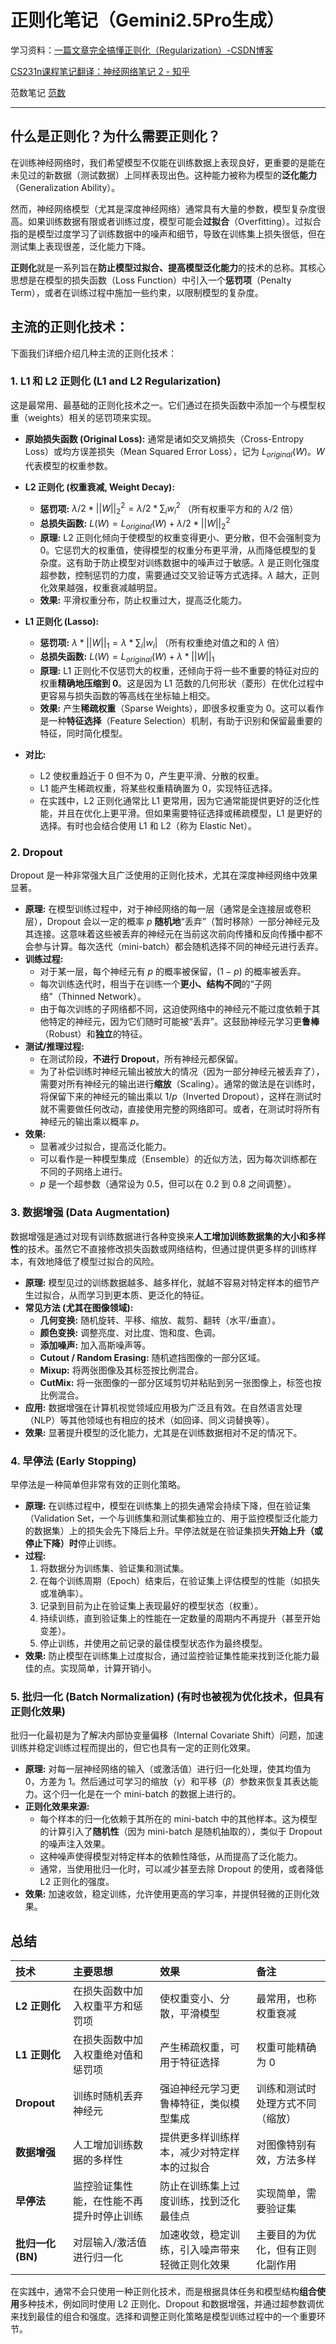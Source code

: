 #  正则化笔记（Gemini2.5Pro生成）

学习资料：[一篇文章完全搞懂正则化（Regularization）-CSDN博客](https://blog.csdn.net/weixin_41960890/article/details/104891561)

[CS231n课程笔记翻译：神经网络笔记 2 - 知乎](https://zhuanlan.zhihu.com/p/21560667?refer=intelligentunit)

范数笔记 [范数](../Math/范数.md)

------

## 什么是正则化？为什么需要正则化？

在训练神经网络时，我们希望模型不仅能在训练数据上表现良好，更重要的是能在未见过的新数据（测试数据）上同样表现出色。这种能力被称为模型的**泛化能力**（Generalization Ability）。

然而，神经网络模型（尤其是深度神经网络）通常具有大量的参数，模型复杂度很高。如果训练数据有限或者训练过度，模型可能会**过拟合**（Overfitting）。过拟合指的是模型过度学习了训练数据中的噪声和细节，导致在训练集上损失很低，但在测试集上表现很差，泛化能力下降。

**正则化**就是一系列旨在**防止模型过拟合、提高模型泛化能力**的技术的总称。其核心思想是在模型的损失函数（Loss Function）中引入一个**惩罚项**（Penalty Term），或者在训练过程中施加一些约束，以限制模型的复杂度。

## 主流的正则化技术：

下面我们详细介绍几种主流的正则化技术：

### 1. L1 和 L2 正则化 (L1 and L2 Regularization)

这是最常用、最基础的正则化技术之一。它们通过在损失函数中添加一个与模型权重（weights）相关的惩罚项来实现。

*   **原始损失函数 (Original Loss):** 通常是诸如交叉熵损失（Cross-Entropy Loss）或均方误差损失（Mean Squared Error Loss），记为 $L_{original}(W)$。$W$ 代表模型的权重参数。
*   **L2 正则化 (权重衰减, Weight Decay):**
    *   **惩罚项:** $\lambda/2 * ||W||_2^2 = \lambda/2 * \sum_i w_i^2$ （所有权重平方和的 $\lambda/2$ 倍）
    *   **总损失函数:** $L(W) = L_{original}(W) + \lambda/2 * ||W||_2^2$
    *   **原理:** L2 正则化倾向于使模型的权重变得更小、更分散，但不会强制变为 0。它惩罚大的权重值，使得模型的权重分布更平滑，从而降低模型的复杂度。这有助于防止模型对训练数据中的噪声过于敏感。$\lambda$ 是正则化强度超参数，控制惩罚的力度，需要通过交叉验证等方式选择。$\lambda$ 越大，正则化效果越强，权重衰减越明显。
    *   **效果:** 平滑权重分布，防止权重过大，提高泛化能力。

*   **L1 正则化 (Lasso):**
    *   **惩罚项:** $\lambda * ||W||_1 = \lambda * \sum_i |w_i|$ （所有权重绝对值之和的 $\lambda$ 倍）
    *   **总损失函数:** $L(W) = L_{original}(W) + \lambda * ||W||_1$
    *   **原理:** L1 正则化不仅惩罚大的权重，还倾向于将一些不重要的特征对应的权重**精确地压缩到 0**。这是因为 L1 范数的几何形状（菱形）在优化过程中更容易与损失函数的等高线在坐标轴上相交。
    *   **效果:** 产生**稀疏权重**（Sparse Weights），即很多权重变为 0。这可以看作是一种**特征选择**（Feature Selection）机制，有助于识别和保留最重要的特征，同时简化模型。

*   **对比:**
    *   L2 使权重趋近于 0 但不为 0，产生更平滑、分散的权重。
    *   L1 能产生稀疏权重，将某些权重精确置为 0，实现特征选择。
    *   在实践中，L2 正则化通常比 L1 更常用，因为它通常能提供更好的泛化性能，并且在优化上更平滑。但如果需要特征选择或稀疏模型，L1 是更好的选择。有时也会结合使用 L1 和 L2（称为 Elastic Net）。

### 2. Dropout

Dropout 是一种非常强大且广泛使用的正则化技术，尤其在深度神经网络中效果显著。

*   **原理:** 在模型训练过程中，对于神经网络的每一层（通常是全连接层或卷积层），Dropout 会以一定的概率 $p$ **随机地**“丢弃”（暂时移除）一部分神经元及其连接。这意味着这些被丢弃的神经元在当前这次前向传播和反向传播中都不会参与计算。每次迭代（mini-batch）都会随机选择不同的神经元进行丢弃。
*   **训练过程:**
    *   对于某一层，每个神经元有 $p$ 的概率被保留，$(1-p)$ 的概率被丢弃。
    *   每次训练迭代时，相当于在训练一个**更小、结构不同**的“子网络”（Thinned Network）。
    *   由于每次训练的子网络都不同，这迫使网络中的神经元不能过度依赖于其他特定的神经元，因为它们随时可能被“丢弃”。这鼓励神经元学习更**鲁棒**（Robust）和**独立**的特征。
*   **测试/推理过程:**
    *   在测试阶段，**不进行 Dropout**，所有神经元都保留。
    *   为了补偿训练时神经元输出被放大的情况（因为一部分神经元被丢弃了），需要对所有神经元的输出进行**缩放**（Scaling）。通常的做法是在训练时，将保留下来的神经元的输出乘以 $1/p$（Inverted Dropout），这样在测试时就不需要做任何改动，直接使用完整的网络即可。或者，在测试时将所有神经元的输出乘以概率 $p$。
*   **效果:**
    *   显著减少过拟合，提高泛化能力。
    *   可以看作是一种模型集成（Ensemble）的近似方法，因为每次训练都在不同的子网络上进行。
    *   $p$ 是一个超参数（通常设为 0.5，但可以在 0.2 到 0.8 之间调整）。

### 3. 数据增强 (Data Augmentation)

数据增强是通过对现有训练数据进行各种变换来**人工增加训练数据集的大小和多样性**的技术。虽然它不直接修改损失函数或网络结构，但通过提供更多样的训练样本，有效地降低了模型过拟合的风险。

*   **原理:** 模型见过的训练数据越多、越多样化，就越不容易对特定样本的细节产生过拟合，从而学习到更本质、更泛化的特征。
*   **常见方法 (尤其在图像领域):**
    *   **几何变换:** 随机旋转、平移、缩放、裁剪、翻转（水平/垂直）。
    *   **颜色变换:** 调整亮度、对比度、饱和度、色调。
    *   **添加噪声:** 加入高斯噪声等。
    *   **Cutout / Random Erasing:** 随机遮挡图像的一部分区域。
    *   **Mixup:** 将两张图像及其标签按比例混合。
    *   **CutMix:** 将一张图像的一部分区域剪切并粘贴到另一张图像上，标签也按比例混合。
*   **应用:** 数据增强在计算机视觉领域应用极为广泛且有效。在自然语言处理（NLP）等其他领域也有相应的技术（如回译、同义词替换等）。
*   **效果:** 显著提升模型的泛化能力，尤其是在训练数据相对不足的情况下。

### 4. 早停法 (Early Stopping)

早停法是一种简单但非常有效的正则化策略。

*   **原理:** 在训练过程中，模型在训练集上的损失通常会持续下降，但在验证集（Validation Set，一个与训练集和测试集都独立的、用于监控模型泛化能力的数据集）上的损失会先下降后上升。早停法就是在验证集损失**开始上升（或停止下降）时**停止训练。
*   **过程:**
    1.  将数据分为训练集、验证集和测试集。
    2.  在每个训练周期（Epoch）结束后，在验证集上评估模型的性能（如损失或准确率）。
    3.  记录到目前为止在验证集上表现最好的模型状态（权重）。
    4.  持续训练，直到验证集上的性能在一定数量的周期内不再提升（甚至开始变差）。
    5.  停止训练，并使用之前记录的最佳模型状态作为最终模型。
*   **效果:** 防止模型在训练集上过度拟合，通过监控验证集性能来找到泛化能力最佳的点。实现简单，计算开销小。

### 5. 批归一化 (Batch Normalization) (有时也被视为优化技术，但具有正则化效果)

批归一化最初是为了解决内部协变量偏移（Internal Covariate Shift）问题，加速训练并稳定训练过程而提出的，但它也具有一定的正则化效果。

*   **原理:** 对每一层神经网络的输入（或激活值）进行归一化处理，使其均值为 0，方差为 1。然后通过可学习的缩放（$\gamma$）和平移（$\beta$）参数来恢复其表达能力。这个归一化是在一个 mini-batch 的数据上进行的。
*   **正则化效果来源:**
    *   每个样本的归一化依赖于其所在的 mini-batch 中的其他样本。这为模型的计算引入了**随机性**（因为 mini-batch 是随机抽取的），类似于 Dropout 的噪声注入效果。
    *   这种噪声使得模型对特定样本的依赖性降低，从而提高了泛化能力。
    *   通常，当使用批归一化时，可以减少甚至去除 Dropout 的使用，或者降低 L2 正则化的强度。
*   **效果:** 加速收敛，稳定训练，允许使用更高的学习率，并提供轻微的正则化效果。

## 总结

| 技术              | 主要思想                                 | 效果                                           | 备注                             |
| :---------------- | :--------------------------------------- | :--------------------------------------------- | :------------------------------- |
| **L2 正则化**     | 在损失函数中加入权重平方和惩罚项         | 使权重变小、分散，平滑模型                     | 最常用，也称权重衰减             |
| **L1 正则化**     | 在损失函数中加入权重绝对值和惩罚项       | 产生稀疏权重，可用于特征选择                   | 权重可能精确为 0                 |
| **Dropout**       | 训练时随机丢弃神经元                     | 强迫神经元学习更鲁棒特征，类似模型集成         | 训练和测试时处理方式不同（缩放） |
| **数据增强**      | 人工增加训练数据的多样性                 | 提供更多样训练样本，减少对特定样本的过拟合     | 对图像特别有效，方法多样         |
| **早停法**        | 监控验证集性能，在性能不再提升时停止训练 | 防止在训练集上过度训练，找到泛化最佳点         | 实现简单，需要验证集             |
| **批归一化 (BN)** | 对层输入/激活值进行归一化                | 加速收敛，稳定训练，引入噪声带来轻微正则化效果 | 主要目的为优化，但有正则化副作用 |

在实践中，通常不会只使用一种正则化技术，而是根据具体任务和模型结构**组合使用**多种技术，例如同时使用 L2 正则化、Dropout 和数据增强，并通过超参数调优来找到最佳的组合和强度。选择和调整正则化策略是模型训练过程中的一个重要环节。
